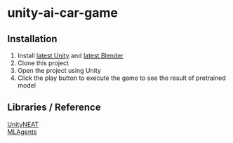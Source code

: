 # unity-ai-car-game
## Installation
1. Install [latest Unity](https://unity3d.com/get-unity/download) and [latest Blender](https://www.blender.org/download/)
2. Clone this project
3. Open the project using Unity
4. Click the play button to execute the game to see the result of pretrained model

## Libraries / Reference
[UnityNEAT](https://github.com/lordjesus/UnityNEAT) <br>
[MLAgents](https://github.com/Unity-Technologies/ml-agents)
